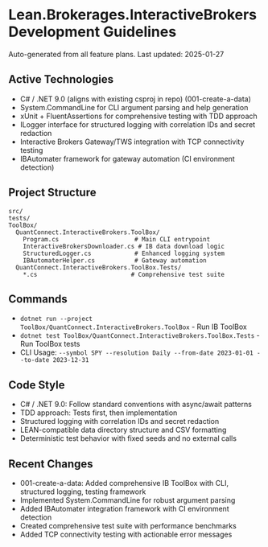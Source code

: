# Lean.Brokerages.InteractiveBrokers Development Guidelines

Auto-generated from all feature plans. Last updated: 2025-01-27

## Active Technologies
- C# / .NET 9.0 (aligns with existing csproj in repo) (001-create-a-data)
- System.CommandLine for CLI argument parsing and help generation
- xUnit + FluentAssertions for comprehensive testing with TDD approach
- ILogger interface for structured logging with correlation IDs and secret redaction
- Interactive Brokers Gateway/TWS integration with TCP connectivity testing
- IBAutomater framework for gateway automation (CI environment detection)

## Project Structure
```
src/
tests/
ToolBox/
  QuantConnect.InteractiveBrokers.ToolBox/
    Program.cs                     # Main CLI entrypoint
    InteractiveBrokersDownloader.cs # IB data download logic
    StructuredLogger.cs            # Enhanced logging system
    IBAutomaterHelper.cs           # Gateway automation
  QuantConnect.InteractiveBrokers.ToolBox.Tests/
    *.cs                          # Comprehensive test suite
```

## Commands
- `dotnet run --project ToolBox/QuantConnect.InteractiveBrokers.ToolBox` - Run IB ToolBox
- `dotnet test ToolBox/QuantConnect.InteractiveBrokers.ToolBox.Tests` - Run ToolBox tests
- CLI Usage: `--symbol SPY --resolution Daily --from-date 2023-01-01 --to-date 2023-12-31`

## Code Style
- C# / .NET 9.0: Follow standard conventions with async/await patterns
- TDD approach: Tests first, then implementation
- Structured logging with correlation IDs and secret redaction
- LEAN-compatible data directory structure and CSV formatting
- Deterministic test behavior with fixed seeds and no external calls

## Recent Changes
- 001-create-a-data: Added comprehensive IB ToolBox with CLI, structured logging, testing framework
- Implemented System.CommandLine for robust argument parsing
- Added IBAutomater integration framework with CI environment detection
- Created comprehensive test suite with performance benchmarks
- Added TCP connectivity testing with actionable error messages

<!-- MANUAL ADDITIONS START -->
<!-- MANUAL ADDITIONS END -->
